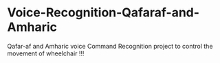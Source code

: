 # Voice-Recognition-Qafaraf-and-Amharic
Qafar-af and Amharic voice Command Recognition project to control the movement of wheelchair !!!
